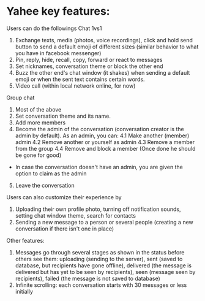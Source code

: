 # Yahee key features:

Users can do the followings
Chat 1vs1
1. Exchange texts, media (photos, voice recordings), click and hold send button to send a default emoji of different sizes (similar behavior to what you have in facebook messenger)
2. Pin, reply, hide, recall, copy, forward or react to messages
3. Set nicknames, conversation theme or block the other end
4. Buzz the other end's chat window (it shakes) when sending a default emoji or when the sent text contains certain words.
5. Video call (within local network online, for now)

Group chat
1. Most of the above
2. Set conversation theme and its name.
3. Add more members
4. Become the admin of the conversation (conversation creator is the admin by default). As an admin, you can:
4.1 Make another (member) admin
4.2 Remove another or yourself as admin
4.3 Remove a member from the group
4.4 Remove and block a member (Once done he should be gone for good)
* In case the conversation doesn't have an admin, you are given the option to claim as the admin
5. Leave the conversation

Users can also customize their experience by
1. Uploading their own profile photo, turning off notification sounds, setting chat window theme, search for contacts
2. Sending a new message to a person or several people (creating a new conversation if there isn't one in place)

Other features:
1. Messages go through several stages as shown in the status before others see them: uploading (sending to the server), sent (saved to database, but recipients have gone offline), delivered (the message is delivered but has yet to be seen by recipients), seen (message seen by recipients),  failed (the message is not saved to database)
2. Infinite scrolling: each conversation starts with 30 messages or less initially
